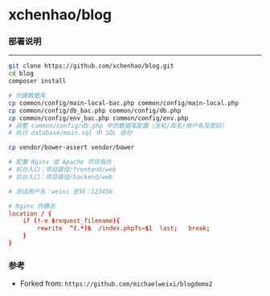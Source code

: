 xchenhao/blog
===

### 部署说明
---

```sh
git clone https://github.com/xchenhao/blog.git
cd blog
composer install

# 创建数据库
cp common/config/main-local-bac.php common/config/main-local.php
cp common/config/db_bac.php common/config/db.php
cp common/config/env_bac.php common/config/env.php
# 调整 common/config/db.php 中的数据库配置（主机/库名/用户名及密码）
# 执行 database/main.sql 中 SQL 语句

cp vendor/bower-assert vendor/bower

# 配置 Nginx 或 Apache 项目指向
# 前台入口：项目路径/frontend/web
# 后台入口：项目路径/backend/web

# 测试用户名：weixi 密码：123456
```

```conf
# Nginx 伪静态
location / {
	if (!-e $request_filename){
		rewrite  ^(.*)$  /index.php?s=$1  last;   break;
	}
}
```

### 参考
- Forked from: `https://github.com/michaelweixi/blogdemo2`
